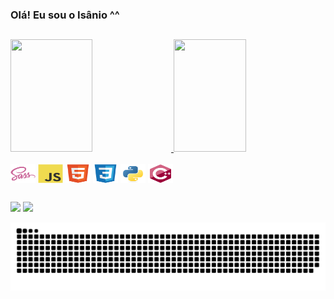 ### Olá! Eu sou o Isânio ^^
<!--   <img width="100%" height="100em" alt="Rafa-yoda" src="https://cdn.discordapp.com/attachments/795358919417397249/825430589581688872/hi.gif">
 -->
##

<!--
**isaniovitor/isaniovitor** is a ✨ _special_ ✨ repository because its `README.md` (this file) appears on your GitHub profile.

Here are some ideas to get you started:

- 🔭 I’m currently working on ...
- 🌱 I’m currently learning ...
- 👯 I’m looking to collaborate on ...
- 🤔 I’m looking for help with ...
- 💬 Ask me about ...
- 📫 How to reach me: ...
- 😄 Pronouns: ...
- ⚡ Fun fact: ...
-->

<!-- stats -->
<div>
  <a href="https://github.com/isaniovitor">
  <img height="180em" width="51%" src="https://github-readme-stats.vercel.app/api?username=isaniovitor&show_icons=true&theme=dracula&include_all_commits=true&count_private=true"/>
  <img height="180em" width="48%" src="https://github-readme-stats.vercel.app/api/top-langs/?username=isaniovitor&layout=compact&langs_count=7&theme=dracula"/>
</div>  </a>
</div>

<!-- linguagens -->
<div style="display: inline_block"><br>
  <img align="center" alt="isanio-SASS" height="30" width="40" src="https://github.com/devicons/devicon/blob/master/icons/sass/sass-original.svg">
  <img align="center" alt="isanio-JS" height="30" width="40" src="https://github.com/devicons/devicon/blob/master/icons/javascript/javascript-original.svg">
  <img align="center" alt="isanio-HTML" height="30" width="40" src="https://raw.githubusercontent.com/devicons/devicon/master/icons/html5/html5-original.svg">
  <img align="center" alt="isanio-CSS" height="30" width="40" src="https://raw.githubusercontent.com/devicons/devicon/master/icons/css3/css3-original.svg">
  <img align="center" alt="isanio-Python" height="30" width="40" src="https://raw.githubusercontent.com/devicons/devicon/master/icons/python/python-original.svg">
  <img align="center" alt="isanio-Cmaismais" height="30" width="40" src="https://github.com/devicons/devicon/blob/master/icons/cplusplus/cplusplus-original.svg">
</div>

##

<!-- social medias -->
<div> 
<!--  <a href="https://discord.gg/pDbY76q8Qf" target="_blank"><img src="https://img.shields.io/badge/Discord-7289DA?style=for-the-badge&logo=discord&logoColor=white" target="_blank"></a>  -->
  <a href = "isaniovitot@gmail.com"><img src="https://img.shields.io/badge/-Gmail-%23333?style=for-the-badge&logo=gmail&logoColor=white" target="_blank"></a>
  <a href="https://www.linkedin.com/in/isanio-vitor-0b5872209" target="_blank"><img src="https://img.shields.io/badge/-LinkedIn-%230077B5?style=for-the-badge&logo=linkedin&logoColor=white" target="_blank"></a> 
 
  ![Snake animation](https://github.com/isaniovitor/isaniovitor/blob/output/github-contribution-grid-snake.svg)
</div>

##
